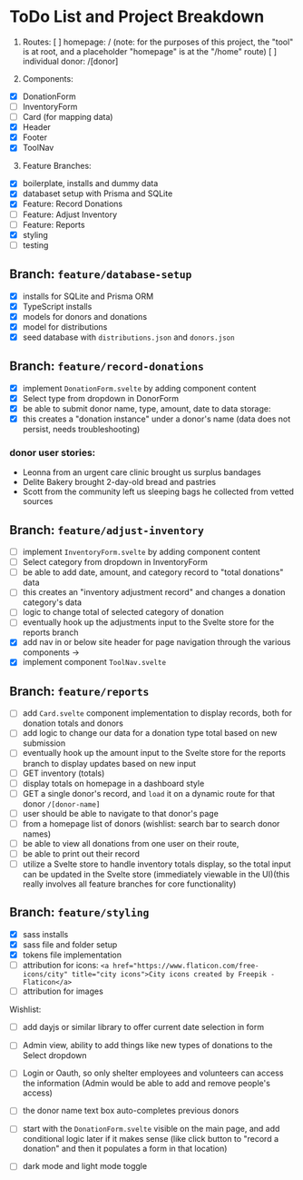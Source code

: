 # ToDo List and Project Breakdown

1. Routes:
   [ ] homepage: /
   (note: for the purposes of this project, the "tool" is at root, and a placeholder "homepage" is at the "/home" route)
   [ ] individual donor: /[donor]

2. Components:

- [x] DonationForm
- [ ] InventoryForm
- [ ] Card (for mapping data)
- [x] Header
- [x] Footer
- [x] ToolNav

3. Feature Branches:

- [x] boilerplate, installs and dummy data
- [x] databaset setup with Prisma and SQLite
- [x] Feature: Record Donations
- [ ] Feature: Adjust Inventory
- [ ] Feature: Reports
- [x] styling
- [ ] testing
<!-- - [ ] database (wishlist item) -->

## Branch: `feature/database-setup`

- [x] installs for SQLite and Prisma ORM
- [x] TypeScript installs
- [x] models for donors and donations
- [x] model for distributions
- [x] seed database with `distributions.json` and `donors.json`

## Branch: `feature/record-donations`

- [x] implement `DonationForm.svelte` by adding component content
- [x] Select type from dropdown in DonorForm
- [x] be able to submit donor name, type, amount, date to data storage:
- [x] this creates a "donation instance" under a donor's name (data does not persist, needs troubleshooting)

### donor user stories:

- Leonna from an urgent care clinic brought us surplus bandages
- Delite Bakery brought 2-day-old bread and pastries
- Scott from the community left us sleeping bags he collected from vetted sources

## Branch: `feature/adjust-inventory`

- [ ] implement `InventoryForm.svelte` by adding component content
- [ ] Select category from dropdown in InventoryForm
- [ ] be able to add date, amount, and category record to "total donations" data
- [ ] this creates an "inventory adjustment record" and changes a donation category's data
- [ ] logic to change total of selected category of donation
- [ ] eventually hook up the adjustments input to the Svelte store for the reports branch
- [x] add nav in or below site header for page navigation through the various components ->
- [x] implement component `ToolNav.svelte`

## Branch: `feature/reports`

- [ ] add `Card.svelte` component implementation to display records, both for donation totals and donors
- [ ] add logic to change our data for a donation type total based on new submission
- [ ] eventually hook up the amount input to the Svelte store for the reports branch to display updates based on new input
- [ ] GET inventory (totals)
- [ ] display totals on homepage in a dashboard style
- [ ] GET a single donor's record, and `load` it on a dynamic route for that donor `/[donor-name]`
- [ ] user should be able to navigate to that donor's page
- [ ] from a homepage list of donors (wishlist: search bar to search donor names)
- [ ] be able to view all donations from one user on their route,
- [ ] be able to print out their record
- [ ] utilize a Svelte store to handle inventory totals display, so the total input can be updated in the Svelte store (immediately viewable in the UI)(this really involves all feature branches for core functionality)

## Branch: `feature/styling`

- [x] sass installs
- [x] sass file and folder setup
- [x] tokens file implementation
- [ ] attribution for icons: `<a href="https://www.flaticon.com/free-icons/city" title="city icons">City icons created by Freepik - Flaticon</a>`
- [ ] attribution for images

Wishlist:

- [ ] add dayjs or similar library to offer current date selection in form
- [ ] Admin view, ability to add things like new types of donations to the Select dropdown
- [ ] Login or Oauth, so only shelter employees and volunteers can access the information
      (Admin would be able to add and remove people's access)

- [ ] the donor name text box auto-completes previous donors
- [ ] start with the `DonationForm.svelte` visible on the main page, and add conditional logic later if it makes sense (like click button to "record a donation" and then it populates a form in that location)
- [ ] dark mode and light mode toggle
